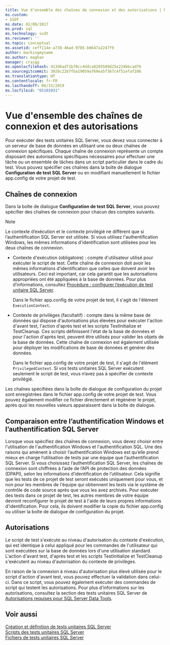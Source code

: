```yaml
---
title: Vue d’ensemble des chaînes de connexion et des autorisations | Microsoft Docs
ms.custom:
- SSDT
ms.date: 02/09/2017
ms.prod: sql
ms.technology: ssdt
ms.reviewer: ''
ms.topic: conceptual
ms.assetid: ceff114e-a738-46ad-9785-b6647a2247f9
author: markingmyname
ms.author: maghan
manager: craigg
ms.openlocfilehash: 413d6ad71b70cc4ddca8205589d25e224bbcad76
ms.sourcegitcommit: 3026c22b7fba19059a769ea5f367c4f51efaf286
ms.translationtype: HT
ms.contentlocale: fr-FR
ms.lasthandoff: 06/15/2019
ms.locfileid: "65102031"
---
```

# <a name="overview-of-connection-strings-and-permissions"></a>Vue d'ensemble des chaînes de connexion et des autorisations
Pour exécuter des tests unitaires SQL Server, vous devez vous connecter à un serveur de base de données en utilisant une ou deux chaînes de connexion spécifiques. Chaque chaîne de connexion représente un compte disposant des autorisations spécifiques nécessaires pour effectuer une tâche ou un ensemble de tâches dans un script particulier dans le cadre du test. Vous pouvez spécifier ces chaînes dans la boîte de dialogue **Configuration de test SQL Server** ou en modifiant manuellement le fichier app.config de votre projet de test.  
  
## <a name="connection-strings"></a>Chaînes de connexion  
Dans la boîte de dialogue **Configuration de test SQL Server**, vous pouvez spécifier des chaînes de connexion pour chacun des comptes suivants.  
  
> [!NOTE]  
> Le contexte d’exécution et le contexte privilégié ne diffèrent que si l’authentification SQL Server est utilisée. Si vous utilisez l'authentification Windows, les mêmes informations d'identification sont utilisées pour les deux chaînes de connexion.  
  
-   Contexte d'exécution (obligatoire) : compte d'utilisateur utilisé pour exécuter le script de test. Cette chaîne de connexion doit avoir les mêmes informations d'identification que celles que doivent avoir les utilisateurs. Ceci est important, car cela garantit que les autorisations appropriées ont été appliquées à la base de données. Pour plus d’informations, consultez [Procédure : configurer l’exécution de test unitaire SQL Server](../ssdt/how-to-configure-sql-server-unit-test-execution.md).  
  
    Dans le fichier app.config de votre projet de test, il s'agit de l'élément `ExecutionContext`.  
  
-   Contexte de privilèges (facultatif) : compte dans la même base de données qui dispose d'autorisations plus élevées pour exécuter l'action d'avant test, l'action d'après test et les scripts TestInitialize et TestCleanup. Ces scripts définissent l'état de la base de données et pour l'action d'après test, peuvent être utilisés pour valider les objets de la base de données. Cette chaîne de connexion est également utilisée pour déployer les modifications de base de données et générer des données.  
  
    Dans le fichier app.config de votre projet de test, il s'agit de l'élément `PrivilegedContext`. Si vos tests unitaires SQL Server exécutent seulement le script de test, vous n’avez pas à spécifier de contexte privilégié.  
  
Les chaînes spécifiées dans la boîte de dialogue de configuration du projet sont enregistrées dans le fichier app.config de votre projet de test. Vous pouvez également modifier ce fichier directement et régénérer le projet, après quoi les nouvelles valeurs apparaissent dans la boîte de dialogue.  
  
## <a name="windows-authentication-versus-sql-server-authentication"></a>Comparaison entre l’authentification Windows et l’authentification SQL Server  
Lorsque vous spécifiez des chaînes de connexion, vous devez choisir entre l'utilisation de l'authentification Windows et l'authentification SQL. Une des raisons qui amènent à choisir l’authentification Windows est qu’elle prend mieux en charge l’utilisation de tests par une équipe que l’authentification SQL Server. Si vous choisissez l’authentification SQL Server, les chaînes de connexion sont chiffrées à l’aide de l’API de protection des données (DPAPI), selon les informations d’identification de l’utilisateur. Cela signifie que les tests de ce projet de test seront exécutés uniquement pour vous, et non pour les membres de l'équipe qui obtiennent les tests via le système de contrôle de code source après que vous les avez archivés. Pour exécuter des tests dans ce projet de test, les autres membres de votre équipe devront reconfigurer le projet de test à l'aide de leurs propres informations d'identification. Pour cela, ils doivent modifier la copie du fichier app.config ou utiliser la boîte de dialogue de configuration du projet.  
  
## <a name="permissions"></a>Autorisations  
Le script de test s'exécute au niveau d'autorisation du contexte d'exécution, qui est identique à celui appliqué pour les commandes de l'utilisateur qui sont exécutées sur la base de données lors d'une utilisation standard. L'action d'avant test, d'après test et les scripts TestInitialize et TestCleanup s'exécutent au niveau d'autorisation du contexte de privilèges.  
  
En raison de la connexion à niveau d'autorisation plus élevé utilisée pour le script d'action d'avant test, vous pouvez effectuer la validation dans celui-ci. Dans ce script, vous pouvez également exécuter des commandes de script qui testent les autorisations. Pour plus d’informations sur les autorisations, consultez la section des tests unitaires SQL Server de [Autorisations requises pour SQL Server Data Tools](../ssdt/required-permissions-for-sql-server-data-tools.md).  
  
## <a name="see-also"></a>Voir aussi  
[Création et définition de tests unitaires SQL Server](../ssdt/creating-and-defining-sql-server-unit-tests.md)  
[Scripts des tests unitaires SQL Server](../ssdt/scripts-in-sql-server-unit-tests.md)  
[Fichiers de tests unitaires SQL Server](../ssdt/sql-server-unit-test-files.md)  
  
